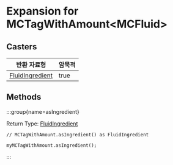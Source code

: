 # Expansion for MCTagWithAmount&lt;MCFluid&gt;

## Casters

| 반환 자료형                                                | 암묵적  |
| ----------------------------------------------------- | ---- |
| [FluidIngredient](/vanilla/api/fluid/FluidIngredient) | true |

## Methods

:::group{name=asIngredient}

Return Type: [FluidIngredient](/vanilla/api/fluid/FluidIngredient)

```zenscript
// MCTagWithAmount.asIngredient() as FluidIngredient

myMCTagWithAmount.asIngredient();
```

:::


